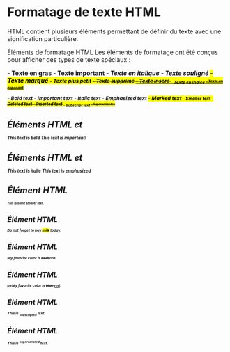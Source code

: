 # Formatage de texte HTML

HTML contient plusieurs éléments permettant de définir du texte avec une signification particulière.

Éléments de formatage HTML
Les éléments de formatage ont été conçus pour afficher des types de texte spéciaux :

<b>- Texte en gras
<strong>- Texte important
<i>- Texte en italique
<em>- Texte souligné
<mark>- Texte marqué
<small>- Texte plus petit
<del>- Texte supprimé
<ins>- Texte inséré
<sub>- Texte en indice
<sup>- Texte en exposant

<b> - Bold text
<strong> - Important text
<i> - Italic text
<em> - Emphasized text
<mark> - Marked text
<small> - Smaller text
<del> - Deleted text
<ins> - Inserted text
<sub> - Subscript text
<sup> - Superscript tex

# Éléments HTML <b> et <strong>
<b>This text is bold</b>
<strong>This text is important!</strong>

# Éléments HTML <i> et <em>
<i>This text is italic</i>
<em>This text is emphasized</em>

# Élément HTML <small>
<small>This is some smaller text.</small>

# Élément HTML <mark>
<p>Do not forget to buy <mark>milk</mark> today.</p>

# Élément HTML <del>
<p>My favorite color is <del>blue</del> red.</p>

# Élément HTML <ins>
p>My favorite color is <del>blue</del> <ins>red</ins>.</p>

# Élément HTML <sub>
<p>This is <sub>subscripted</sub> text.</p>

# Élément HTML <sup>
<p>This is <sup>superscripted</sup> text.</p>
